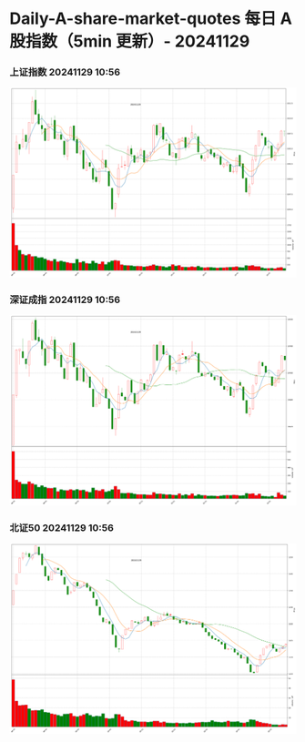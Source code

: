 
# Daily-A-share-market-quotes 每日 A 股指数（5min 更新）- 20241129

### 上证指数 20241129 10:56
![](./fig/2024/11/20241129-sh000001.png)

### 深证成指 20241129 10:56
![](./fig/2024/11/20241129-sz399001.png)

### 北证50 20241129 10:56
![](./fig/2024/11/20241129-bj899050.png)
